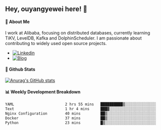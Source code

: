 ## Hey, ouyangyewei here! :wave:

#### :rocket: About Me
I work at Alibaba, focusing on distributed databases, currently learning TiKV, LevelDB, Kafka and DolphinScheduler. I am passionate about contributing to widely used open source projects.

- [![Linkedin](https://img.shields.io/badge/LinkedIn-ouyangyewei-blue)](https://www.linkedin.com/in/ouyangyewei/)
- [![Blog](https://img.shields.io/badge/Blog-yeweiouyang-orange)](https://blog.csdn.net/yeweiouyang)

#### :star2: Github Stats
[![Anurag's GitHub stats](https://github-readme-stats.vercel.app/api?username=ouyangyewei&show_icons=true&cache_seconds=3600&theme=tokyonight)](https://github.com/anuraghazra/github-readme-stats)

#### :bar_chart: Weekly Development Breakdown
<!--START_SECTION:waka-->

```txt
YAML                       2 hrs 55 mins   ██████████▒░░░░░░░░░░░░░░   41.80 %
Text                       1 hr 4 mins     ███▓░░░░░░░░░░░░░░░░░░░░░   15.28 %
Nginx Configuration        40 mins         ██▒░░░░░░░░░░░░░░░░░░░░░░   09.72 %
Docker                     37 mins         ██▒░░░░░░░░░░░░░░░░░░░░░░   08.81 %
Python                     23 mins         █▒░░░░░░░░░░░░░░░░░░░░░░░   05.69 %
```

<!--END_SECTION:waka-->
